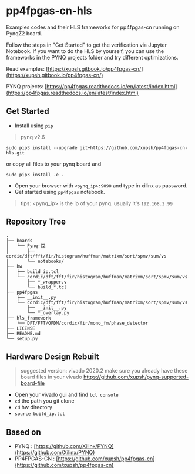 # pp4fpgas-cn-hls
Examples codes and their HLS frameworks for pp4fpgas-cn running on PynqZ2 board.

Follow the steps in "Get Started" to get the verification via Jupyter Notebook. If you want to do the HLS by yourself, you can use the frameworks in the PYNQ projects folder and try different optimizations.

Read examples: [https://xupsh.gitbook.io/pp4fpgas-cn/](https://xupsh.gitbook.io/pp4fpgas-cn/)

PYNQ projects: [https://pp4fpgas.readthedocs.io/en/latest/index.html](https://pp4fpgas.readthedocs.io/en/latest/index.html)

## Get Started

- Install using `pip`
> pynq v2.6

```console
sudo pip3 install --upgrade git+https://github.com/xupsh/pp4fpgas-cn-hls.git
```

or copy all files to your pynq board and
```console
sudo pip3 install -e .
```

- Open your browser with `<pynq_ip>:9090` and type in xilinx as password.
- Get started using `pp4fpgas` notebook.

> tips: <pynq_ip> is the ip of your pynq. usually it's `192.168.2.99`

## Repository Tree
```
.
├── boards
│   └── Pynq-Z2
│   	├── cordic/dft/fft/fir/histogram/huffman/matrixm/sort/spmv/sum/vs
│   	└── notebooks/
├── hw
│   ├── build_ip.tcl
│   └── cordic/dft/fft/fir/histogram/huffman/matrixm/sort/spmv/sum/vs
│   	├── *_wrapper.v
│   	└── build_*.tcl
├── pp4fpgas
│   ├── __init__.py
│   └── cordic/dft/fft/fir/histogram/huffman/matrixm/sort/spmv/sum/vs
│   	├── __init__.py
│   	└── *_overlay.py
├── hls_framework
│   └── DFT/FFT/OFDM/cordic/fir/mono_fm/phase_detector
├── LICENSE
├── README.md
└── setup.py
```

## Hardware Design Rebuilt
> suggested version: vivado 2020.2
> make sure you already have these board files in your vivado
> https://github.com/xupsh/pynq-supported-board-file

- Open your vivado gui and find `tcl console`
- `cd` the path you git clone
- `cd` hw directory
- `source build_ip.tcl`

## Based on
- PYNQ : [https://github.com/Xilinx/PYNQ](https://github.com/Xilinx/PYNQ)
- PP4FPGAS-CN : [https://github.com/xupsh/pp4fpgas-cn](https://github.com/xupsh/pp4fpgas-cn)
